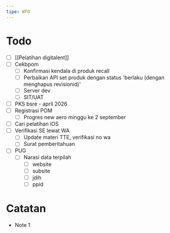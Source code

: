 ```yaml
---
tipe: WFO
---
```

# Todo
- [ ] [[Pelatihan digitalent]] 
- [ ] Cekbpom
	- [ ] Konfirmasi kendala di produk recall
	- [ ] Perbaikan API set produk dengan status 'berlaku (dengan menghapus revisionid)'
	- [ ] Server dev
	- [ ] SIT/UAT
- [ ] PKS bsre - april 2026
- [ ] Registrasi POM
	- [ ] Progres new aero minggu ke 2 september
- [ ] Cari pelatihan iOS
- [ ] Verifikasi SE lewat WA
	- [ ] Update materi TTE, verifikasi no wa
	- [ ] Surat pemberitahuan
- [ ] PUG
	- [ ] Narasi data terpilah
		- [ ] website
		- [ ] subsite
		- [ ] jdih
		- [ ] ppid
# Catatan
- Note 1
